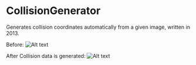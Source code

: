 # CollisionGenerator
Generates collision coordinates automatically from a given image, written in 2013.

Before:
![Alt text](/master/collision2.0/extremeTest.png?raw=true "Optional Title")

After Collision data is generated:
![Alt text](/master/collision2.0/extremetest_ecd-visual.png?raw=true "Optional Title")
